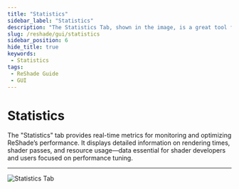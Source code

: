 ```yaml
---
title: "Statistics"
sidebar_label: "Statistics"
description: "The Statistics Tab, shown in the image, is a great tool for tracking and improving ReShade's performance."
slug: /reshade/gui/statistics
sidebar_position: 6
hide_title: true
keywords: 
 - Statistics
tags:
 - ReShade Guide
 - GUI
---
```


# Statistics
The "Statistics" tab provides real-time metrics for monitoring and optimizing ReShade’s performance. It displays detailed information on rendering times, shader passes, and resource usage—data essential for shader developers and users focused on performance tuning.

---

![Statistics Tab](https://assets.martysmods.com/reshade/gui/GUIStatisticsTab.webp)
